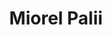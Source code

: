 ---
title: "Miorel Palii"
presenter_id: miorel_palii
position: Graduate student
start_date: 2010
end_date: 2011
email: 
phone: 
photo: assets/images/
status: former
layout: member 
---